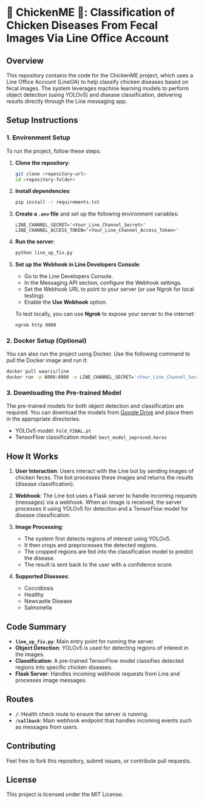# 🐔 ChickenME 🐣: Classification of Chicken Diseases From Fecal Images Via Line Office Account

## Overview
This repository contains the code for the ChickenME project, which uses a Line Office Account (LineOA) to help classify chicken diseases based on fecal images. The system leverages machine learning models to perform object detection (using YOLOv5) and disease classification, delivering results directly through the Line messaging app.

## Setup Instructions

### 1. Environment Setup
To run the project, follow these steps:

1. **Clone the repository**:
   ```bash
   git clone <repository-url>
   cd <repository-folder>
   ```

2. **Install dependencies**:
   ```bash
   pip install -r requirements.txt
   ```

3. **Create a `.env` file** and set up the following environment variables:
   ```
   LINE_CHANNEL_SECRET='<Your_Line_Channel_Secret>'
   LINE_CHANNEL_ACCESS_TOKEN='<Your_Line_Channel_Access_Token>'
   ```

4. **Run the server**:
   ```bash
   python line_up_fix.py
   ```

5. **Set up the Webhook in Line Developers Console**:
   - Go to the Line Developers Console.
   - In the Messaging API section, configure the Webhook settings.
   - Set the Webhook URL to point to your server (or use Ngrok for local testing).
   - Enable the **Use Webhook** option.

   To test locally, you can use **Ngrok** to expose your server to the internet:
   ```bash
   ngrok http 8000
   ```

### 2. Docker Setup (Optional)
You can also run the project using Docker. Use the following command to pull the Docker image and run it:

```bash
docker pull waaris/line
docker run -p 8000:8000 -e LINE_CHANNEL_SECRET='<Your_Line_Channel_Secret>' -e LINE_CHANNEL_ACCESS_TOKEN='<Your_Line_Channel_Access_Token>' waaris/line:latest
```

### 3. Downloading the Pre-trained Model
The pre-trained models for both object detection and classification are required. You can download the models from [Google Drive](https://drive.google.com/drive/folders/1FlIJu6P79gaXv6O37tYnRBv-afmvCCm-?usp=sharing) and place them in the appropriate directories.

- YOLOv5 model: `Fold_FINAL.pt`
- TensorFlow classification model: `best_model_improved.keras`

## How It Works

1. **User Interaction**: Users interact with the Line bot by sending images of chicken feces. The bot processes these images and returns the results (disease classification).
   
2. **Webhook**: The Line bot uses a Flask server to handle incoming requests (messages) via a webhook. When an image is received, the server processes it using YOLOv5 for detection and a TensorFlow model for disease classification.

3. **Image Processing**:
   - The system first detects regions of interest using YOLOv5.
   - It then crops and preprocesses the detected regions.
   - The cropped regions are fed into the classification model to predict the disease.
   - The result is sent back to the user with a confidence score.

4. **Supported Diseases**:
   - Coccidiosis
   - Healthy
   - Newcastle Disease
   - Salmonella

## Code Summary

- **`line_up_fix.py`**: Main entry point for running the server.
- **Object Detection**: YOLOv5 is used for detecting regions of interest in the images.
- **Classification**: A pre-trained TensorFlow model classifies detected regions into specific chicken diseases.
- **Flask Server**: Handles incoming webhook requests from Line and processes image messages.
  
## Routes

- **`/`**: Health check route to ensure the server is running.
- **`/callback`**: Main webhook endpoint that handles incoming events such as messages from users.
  
## Contributing
Feel free to fork this repository, submit issues, or contribute pull requests.

## License
This project is licensed under the MIT License.
